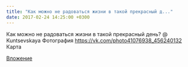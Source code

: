 ```yaml
---
title: "Как можно не радоваться жизни в такой прекрасный д..."
date: 2017-02-24 14:25:00 +0300
---
```


Как можно не радоваться жизни в такой прекрасный день? @ Kuntsevskaya
Фотография
<a class="vk-attach" href="https://vk.com/photo41076938_456240132">https://vk.com/photo41076938_456240132</a>
Карта

<a class="vk-attach" href="https://vk.com/photo41076938_456240132">Вложение</a>
